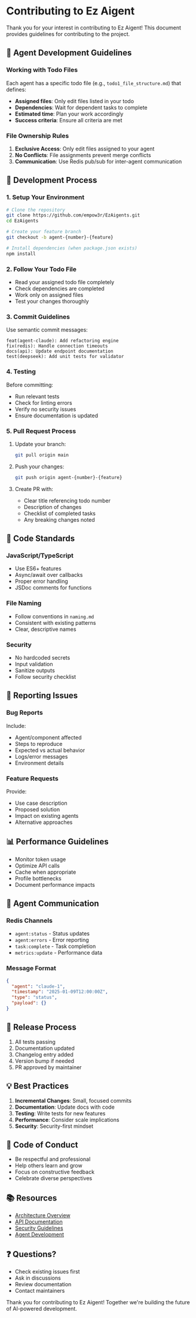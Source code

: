 # Contributing to Ez Aigent

Thank you for your interest in contributing to Ez Aigent! This document provides guidelines for contributing to the project.

## 🤖 Agent Development Guidelines

### Working with Todo Files

Each agent has a specific todo file (e.g., `todo1_file_structure.md`) that defines:
- **Assigned files**: Only edit files listed in your todo
- **Dependencies**: Wait for dependent tasks to complete
- **Estimated time**: Plan your work accordingly
- **Success criteria**: Ensure all criteria are met

### File Ownership Rules

1. **Exclusive Access**: Only edit files assigned to your agent
2. **No Conflicts**: File assignments prevent merge conflicts
3. **Communication**: Use Redis pub/sub for inter-agent communication

## 🔧 Development Process

### 1. Setup Your Environment

```bash
# Clone the repository
git clone https://github.com/empow3r/EzAigents.git
cd EzAigents

# Create your feature branch
git checkout -b agent-{number}-{feature}

# Install dependencies (when package.json exists)
npm install
```

### 2. Follow Your Todo File

- Read your assigned todo file completely
- Check dependencies are completed
- Work only on assigned files
- Test your changes thoroughly

### 3. Commit Guidelines

Use semantic commit messages:

```
feat(agent-claude): Add refactoring engine
fix(redis): Handle connection timeouts
docs(api): Update endpoint documentation
test(deepseek): Add unit tests for validator
```

### 4. Testing

Before committing:
- Run relevant tests
- Check for linting errors
- Verify no security issues
- Ensure documentation is updated

### 5. Pull Request Process

1. Update your branch:
   ```bash
   git pull origin main
   ```

2. Push your changes:
   ```bash
   git push origin agent-{number}-{feature}
   ```

3. Create PR with:
   - Clear title referencing todo number
   - Description of changes
   - Checklist of completed tasks
   - Any breaking changes noted

## 📝 Code Standards

### JavaScript/TypeScript
- Use ES6+ features
- Async/await over callbacks
- Proper error handling
- JSDoc comments for functions

### File Naming
- Follow conventions in `naming.md`
- Consistent with existing patterns
- Clear, descriptive names

### Security
- No hardcoded secrets
- Input validation
- Sanitize outputs
- Follow security checklist

## 🐛 Reporting Issues

### Bug Reports
Include:
- Agent/component affected
- Steps to reproduce
- Expected vs actual behavior
- Logs/error messages
- Environment details

### Feature Requests
Provide:
- Use case description
- Proposed solution
- Impact on existing agents
- Alternative approaches

## 📊 Performance Guidelines

- Monitor token usage
- Optimize API calls
- Cache when appropriate
- Profile bottlenecks
- Document performance impacts

## 🔄 Agent Communication

### Redis Channels
- `agent:status` - Status updates
- `agent:errors` - Error reporting
- `task:complete` - Task completion
- `metrics:update` - Performance data

### Message Format
```json
{
  "agent": "claude-1",
  "timestamp": "2025-01-09T12:00:00Z",
  "type": "status",
  "payload": {}
}
```

## 🚀 Release Process

1. All tests passing
2. Documentation updated
3. Changelog entry added
4. Version bump if needed
5. PR approved by maintainer

## 💡 Best Practices

1. **Incremental Changes**: Small, focused commits
2. **Documentation**: Update docs with code
3. **Testing**: Write tests for new features
4. **Performance**: Consider scale implications
5. **Security**: Security-first mindset

## 🤝 Code of Conduct

- Be respectful and professional
- Help others learn and grow
- Focus on constructive feedback
- Celebrate diverse perspectives

## 📚 Resources

- [Architecture Overview](docs/architecture.md)
- [API Documentation](docs/api-reference.md)
- [Security Guidelines](docs/security.md)
- [Agent Development](docs/agent-development.md)

## ❓ Questions?

- Check existing issues first
- Ask in discussions
- Review documentation
- Contact maintainers

Thank you for contributing to Ez Aigent! Together we're building the future of AI-powered development.
